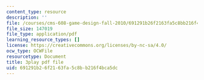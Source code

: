 ```yaml
---
content_type: resource
description: ''
file: /courses/cms-608-game-design-fall-2010/691291b26f2163fa5c8bb216f4bca5dc_68568.pdf
file_size: 147019
file_type: application/pdf
learning_resource_types: []
license: https://creativecommons.org/licenses/by-nc-sa/4.0/
ocw_type: OCWFile
resourcetype: Document
title: 3play pdf file
uid: 691291b2-6f21-63fa-5c8b-b216f4bca5dc
---
```

